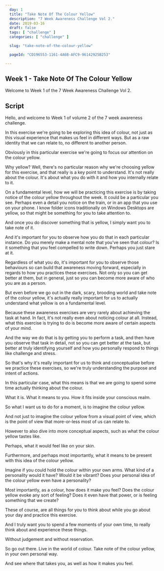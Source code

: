 ```yaml
---
  day: 1
  title: "Take Note Of The Colour Yellow"
  description: "7 Week Awareness Challenge Vol 2."
  date: 2019-03-16
  draft: false
  tags: [ "challenge" ]
  categories: [ "challenge" ]

  slug: "take-note-of-the-colour-yellow"

  pageId: "CD196553-1161-4A6B-AFC9-96142925B253"

---
```


## Week 1 - Take Note Of The Colour Yellow

Welcome to Week 1 of the 7 Week Awareness Challenge Vol 2.


<!-- NEEDS ONE EDIT + Ending complete -->

## Script

Hello, and welcome to Week 1 of volume 2 of the 7 week awareness challenge.

In this exercise we're going to be exploring this idea of colour, not just as this visual experience that makes us feel in different ways. But as a raw identity that we can relate to, no different to another person. 

Obviously in this particular exercise we're going to focus our attention on the colour yellow. 

Why yellow? Well, there's no particular reason why we're choosing yellow for this exercise, and that really is a key point to understand. It's not really about the colour. It's about what you do with it and how you internally relate to it.

On a fundamental level, how we will be practicing this exercise is by taking notice of the colour yellow throughout the week. It could be a particular you see. Perhaps even a detail you notice on the train, or in an app that you use on your phone. I know folder icons traditionally on Windows Desktops are yellow, so that might be something for you to take attention to.

And once you do discover something that is yellow, I simply want you to take note of it. 

And it's important for you to observe how you do that in each particular instance. Do you merely make a mental note that you've seen that colour? Is it something that you feel compelled to write down. Perhaps you just stare at it.

Regardless of what you do, it's important for you to observe those behaviours so can build that awareness moving forward, especially in regards to how you practices these exercises. Not only so you can get better at them, but in general, just so you can become more aware of who you are as a person.

But even before we go out in the dark, scary, brooding world and take note of the colour yellow, it's actually really important for us to actually understand what yellow is on a fundamental level. 

Because these awareness exercises are very rarely about achieving the task at hand. In fact, it's not really even about noticing colour at all. Instead, what this exercise is trying to do is become more aware of certain aspects of your mind. 

And the way we do that is by getting you to perform a task, and then have you observe that task in detail, not so you can get better at the task, but better at truly identifying yourself and how you personally respond to things like challenge and stress. 

So that's why it's really important for us to think and conceptualise before we practice these exercises, so we're truly understanding the purpose and intent of actions.

In this particular case, what this means is that we are going to spend some time actually thinking about the colour.

What it is. What it means to you. How it fits inside your conscious realm.

So what I want us to do for a moment, is to imagine the colour yellow.

And not just to imagine the colour yellow from a visual point of view, which is the point of view that more-or-less most of us can relate to. 

However to also dive into more conceptual aspects, such as what the colour yellow tastes like. 

Perhaps, what it would feel like on your skin. 

Furthermore, and perhaps most importantly, what it means to be present with this idea of the colour yellow.

Imagine if you could hold the colour within your own arms. What kind of a personality would it have? Would it be vibrant? Does your personal idea of the colour yellow even have a personality?

Most importantly, as a colour, how does it make you feel? Does the colour yellow evoke any sort of feeling? Does it even have that power, or is feeling something that we create?

These of course, are all things for you to think about while you go about your day and practice this exercise.

And I truly want you to spend a few moments of your own time, to really think about and experience these things.

Without judgement and without reservation.

So go out there. Live in the world of colour. Take note of the colour yellow, in your own personal way.

And see where that takes you, as well as how it makes you feel. 
